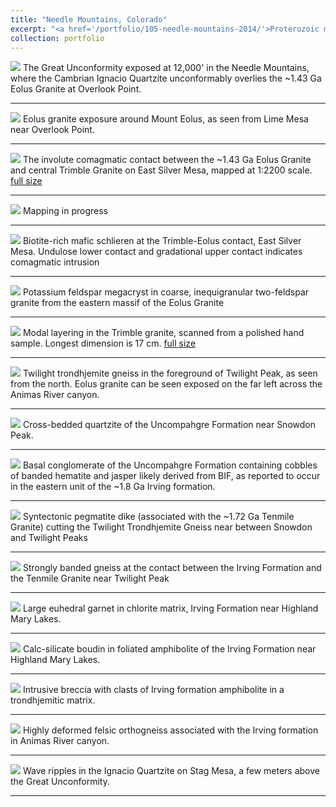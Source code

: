 ```yaml
---
title: "Needle Mountains, Colorado"
excerpt: "<a href='/portfolio/105-needle-mountains-2014/'>Proterozoic magmatism and tectonics<img src='/images/EaMapSmall.jpg'></a>"
collection: portfolio
---
```


<a href='/images/Eolus1.jpg'><img src='/images/Eolus1.jpg'></a>
The Great Unconformity exposed at 12,000' in the Needle Mountains, where the Cambrian Ignacio Quartzite unconformably overlies the ~1.43 Ga Eolus Granite at Overlook Point.

---

<a href='/images/Eolus2.jpg'><img src='/images/Eolus2.jpg'></a>
Eolus granite exposure around Mount Eolus, as seen from Lime Mesa near Overlook Point.

---

<a href='/images/EaMapSmall.jpg'><img src='/images/EaMapSmall.jpg'></a> 
The involute comagmatic contact between the ~1.43 Ga Eolus Granite and central Trimble Granite on East Silver Mesa, mapped at 1:2200 scale. <a href='/images/EaMap.jpg'>full size</a> 

---

<a href='/images/Mapping.jpg'><img src='/images/Mapping.jpg'></a> 
Mapping in progress

---

<a href='/images/TrimbleEolus.jpg'><img src='/images/TrimbleEolus.jpg'></a> 
Biotite-rich mafic schlieren at the Trimble-Eolus contact, East Silver Mesa. Undulose lower contact and gradational upper contact indicates comagmatic intrusion

---

<a href='/images/EEolus.jpg'><img src='/images/EEolus.jpg'></a> 
Potassium feldspar megacryst in coarse, inequigranular two-feldspar granite from the eastern massif of the Eolus Granite

---

<a href='/images/TrimbleModalLayeringSmall.jpg'><img src='/images/TrimbleModalLayeringSmall.jpg'></a> 
Modal layering in the Trimble granite, scanned from a polished hand sample. Longest dimension is 17 cm. <a href='/images/TrimbleModalLayering.jpg'>full size</a> 

---

<a href='/images/Twilight1.jpg'><img src='/images/Twilight1.jpg'></a>
Twilight trondhjemite gneiss in the foreground of Twilight Peak, as seen from the north. Eolus granite can be seen exposed on the far left across the Animas River canyon.

---

<a href='/images/UncompaghreCrossbeds.jpg'><img src='/images/UncompaghreCrossbeds.jpg'></a>
Cross-bedded quartzite of the Uncompahgre Formation near Snowdon Peak.

---

<a href='/images/UncompaghreBIF.jpg'><img src='/images/UncompaghreBIF.jpg'></a>
 Basal conglomerate of the Uncompahgre Formation containing cobbles of banded hematite and jasper likely derived from BIF, as reported to occur in the eastern unit of the ~1.8 Ga Irving formation.
  
---

<a href='/images/SnowdonPegmatite.jpg'><img src='/images/SnowdonPegmatite.jpg'></a>
Syntectonic pegmatite dike (associated with the ~1.72 Ga Tenmile Granite) cutting the Twilight Trondhjemite Gneiss near between Snowdon and Twilight Peaks
  
---

<a href='/images/IrvingBandedGneiss.jpg'><img src='/images/IrvingBandedGneiss.jpg'></a>
Strongly banded gneiss at the contact between the Irving Formation and the Tenmile Granite near Twilight Peak
  
---

<a href='/images/IrvingGarnet.jpg'><img src='/images/IrvingGarnet.jpg'></a>
Large euhedral garnet in chlorite matrix, Irving Formation near Highland Mary Lakes.
  
---

<a href='/images/IrvingBoudin.jpg'><img src='/images/IrvingBoudin.jpg'></a>
Calc-silicate boudin in foliated amphibolite of the Irving Formation near Highland Mary Lakes.
  
---

<a href='/images/IrvingIntrusiveBreccia.jpg'><img src='/images/IrvingIntrusiveBreccia.jpg'></a>
Intrusive breccia with clasts of Irving formation amphibolite in a trondhjemitic matrix.
  
---

<a href='/images/IrvingFelsicGneiss.jpg'><img src='/images/IrvingFelsicGneiss.jpg'></a>
Highly deformed felsic orthogneiss associated with the Irving formation in Animas River canyon. 
  
---

<a href='/images/IgnacioRippleStriation.jpg'><img src='/images/IgnacioRippleStriation.jpg'></a>
Wave ripples in the Ignacio Quartzite on Stag Mesa, a few meters above the Great Unconformity.
 
---